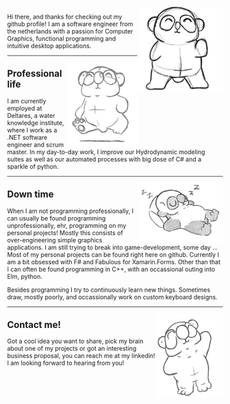<img align='right' src='https://raw.githubusercontent.com/BeardedPlatypus/BeardedPlatypus/master/img/dance_gh.gif' width='200"'>

Hi there, and thanks for checking out my github profile! I am a software
engineer from the netherlands with a passion for Computer Graphics, functional
programming and intuitive desktop applications.  
  
___  
  
<img align='right' src='https://github.com/BeardedPlatypus/BeardedPlatypus/blob/master/img/run_cycle_gh.gif?raw=true' height='200"'>

## Professional life

I am currently employed at Deltares, a water knowledge institute, where I work
as a .NET software engineer and scrum master. In my day-to-day work, I 
improve our Hydrodynamic modeling suites as well as our automated processes
with big dose of C# and a sparkle of python.

___

<img align='right' src='https://github.com/BeardedPlatypus/BeardedPlatypus/blob/master/img/sleeping_gh.gif?raw=true' width='200"'>

## Down time

When I am not programming professionally, I can usually be found programming 
unprofessionally, ehr, programming on my personal projects! Mostly this 
consists of over-engineering simple graphics applications. I am still trying to
break into game-development, some day ...
Most of my personal projects can be found right here on github. Currently I am
a bit obsessed with F# and Fabulous for Xamarin.Forms. Other than that I can 
often be found programming in C++, with an occassional outing into Elm, python.

Besides programming I try to continuously learn new things. Sometimes draw, mostly
poorly, and occassionally work on custom keyboard designs. 

___

<img align='right' src='https://github.com/BeardedPlatypus/BeardedPlatypus/blob/master/img/waving_gh.gif?raw=true' height='200"'>

## Contact me!

Got a cool idea you want to share, pick my brain about one of my projects or 
got an interesting business proposal, you can reach me at my linkedin! I am 
looking forward to hearing from you!